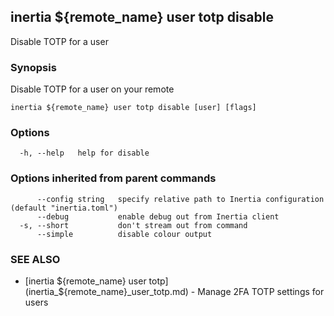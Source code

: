 ## inertia ${remote_name} user totp disable

Disable TOTP for a user

### Synopsis

Disable TOTP for a user on your remote

```
inertia ${remote_name} user totp disable [user] [flags]
```

### Options

```
  -h, --help   help for disable
```

### Options inherited from parent commands

```
      --config string   specify relative path to Inertia configuration (default "inertia.toml")
      --debug           enable debug out from Inertia client
  -s, --short           don't stream out from command
      --simple          disable colour output
```

### SEE ALSO

* [inertia ${remote_name} user totp](inertia_${remote_name}_user_totp.md)	 - Manage 2FA TOTP settings for users

